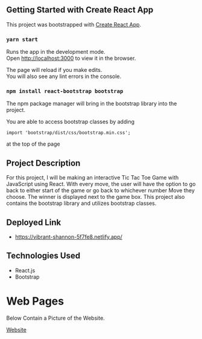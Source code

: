 ## Getting Started with Create React App

This project was bootstrapped with [Create React App](https://github.com/facebook/create-react-app).

### `yarn start`

Runs the app in the development mode.\
Open [http://localhost:3000](http://localhost:3000) to view it in the browser.

The page will reload if you make edits.\
You will also see any lint errors in the console.

### `npm install react-bootstrap bootstrap`

The npm package manager will bring in the bootstrap library into the project.

You are able to access bootstrap classes by adding 

```import 'bootstrap/dist/css/bootstrap.min.css';``` 

at the top of the page 


## Project Description

For this project, I will be making an interactive Tic Tac Toe Game with JavaScript using React. With every move, the user will have the option to go back to either start of the game or go back to whichever number Move they choose. The winner is displayed next to the game box. This project also contains the bootstrap library and utilizes bootstrap classes.

## Deployed Link

* https://vibrant-shannon-5f7fe8.netlify.app/

## Technologies Used 

* React.js
* Bootstrap

# Web Pages 

Below Contain a Picture of the Website. 

[Website](https://res.cloudinary.com/stephaniev/image/upload/v1623736555/Screen_Shot_2021-06-15_at_1.54.36_AM_gsc9p4.png)